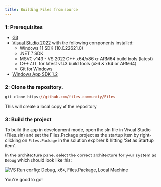 ```yaml
---
title: Building Files from source
---
```


### 1: Prerequisites

- [Git](https://git-scm.com)
- [Visual Studio 2022](https://visualstudio.microsoft.com/vs/) with the following components installed:
  - Windows 11 SDK (10.0.22621.0)
  - .NET 7 SDK
  - MSVC v143 - VS 2022 C++ x64/x86 or ARM64 build tools (latest)
  - C++ ATL for latest v143 build tools (x86 & x64 or ARM64)
  - Git for Windows
- [Windows App SDK 1.2](https://learn.microsoft.com/en-us/windows/apps/windows-app-sdk/downloads#current-releases)

### 2: Clone the repository.

```ps
git clone https://github.com/files-community/Files
```

This will create a local copy of the repository.

### 3: Build the project

To build the app in development mode, open the sln file in Visual Studio (Files.sln) and set the Files.Package project as the startup item by right-clicking on `Files.Package` in the solution explorer & hitting ‘Set as Startup item’.

In the architecture pane, select the correct architecture for your system as `Debug` which should look like this:

![VS Run config: Debug, x64, Files.Package, Local Machine](/docs-resources/vs-architecture-config.png)

You're good to go!
